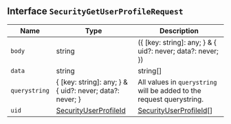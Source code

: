 ## Interface `SecurityGetUserProfileRequest`

| Name | Type | Description |
| - | - | - |
| `body` | string | ({ [key: string]: any; } & { uid?: never; data?: never; }) | All values in `body` will be added to the request body. |
| `data` | string | string[] | A comma-separated list of filters for the `data` field of the profile document. To return all content use `data=*`. To return a subset of content use `data=<key>` to retrieve content nested under the specified `<key>`. By default returns no `data` content. |
| `querystring` | { [key: string]: any; } & { uid?: never; data?: never; } | All values in `querystring` will be added to the request querystring. |
| `uid` | [SecurityUserProfileId](./SecurityUserProfileId.md) | [SecurityUserProfileId](./SecurityUserProfileId.md)[] | A unique identifier for the user profile. |
